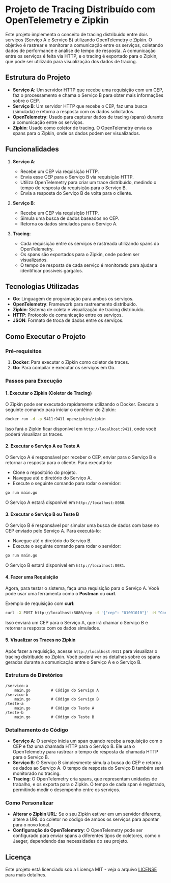 # Projeto de Tracing Distribuído com OpenTelemetry e Zipkin

Este projeto implementa o conceito de tracing distribuído entre dois serviços (Serviço A e Serviço B) utilizando OpenTelemetry e Zipkin. O objetivo é rastrear e monitorar a comunicação entre os serviços, coletando dados de performance e análise de tempo de resposta. A comunicação entre os serviços é feita via HTTP, e o tracing é exportado para o Zipkin, que pode ser utilizado para visualização dos dados de tracing.

## Estrutura do Projeto

- **Serviço A**: Um servidor HTTP que recebe uma requisição com um CEP, faz o processamento e chama o Serviço B para obter mais informações sobre o CEP.
- **Serviço B**: Um servidor HTTP que recebe o CEP, faz uma busca (simulada) e retorna a resposta com os dados solicitados.
- **OpenTelemetry**: Usado para capturar dados de tracing (spans) durante a comunicação entre os serviços.
- **Zipkin**: Usado como coletor de tracing. O OpenTelemetry envia os spans para o Zipkin, onde os dados podem ser visualizados.

## Funcionalidades

1. **Serviço A**:

   - Recebe um CEP via requisição HTTP.
   - Envia esse CEP para o Serviço B via requisição HTTP.
   - Utiliza OpenTelemetry para criar um trace distribuído, medindo o tempo de resposta da requisição para o Serviço B.
   - Envia a resposta do Serviço B de volta para o cliente.

2. **Serviço B**:

   - Recebe um CEP via requisição HTTP.
   - Simula uma busca de dados baseados no CEP.
   - Retorna os dados simulados para o Serviço A.

3. **Tracing**:
   - Cada requisição entre os serviços é rastreada utilizando spans do OpenTelemetry.
   - Os spans são exportados para o Zipkin, onde podem ser visualizados.
   - O tempo de resposta de cada serviço é monitorado para ajudar a identificar possíveis gargalos.

## Tecnologias Utilizadas

- **Go**: Linguagem de programação para ambos os serviços.
- **OpenTelemetry**: Framework para rastreamento distribuído.
- **Zipkin**: Sistema de coleta e visualização de tracing distribuído.
- **HTTP**: Protocolo de comunicação entre os serviços.
- **JSON**: Formato de troca de dados entre os serviços.

## Como Executar o Projeto

### Pré-requisitos

1. **Docker**: Para executar o Zipkin como coletor de traces.
2. **Go**: Para compilar e executar os serviços em Go.

### Passos para Execução

#### 1. Executar o Zipkin (Coletor de Tracing)

O Zipkin pode ser executado rapidamente utilizando o Docker. Execute o seguinte comando para iniciar o contêiner do Zipkin:

```bash
docker run -d -p 9411:9411 openzipkin/zipkin
```

Isso fará o Zipkin ficar disponível em `http://localhost:9411`, onde você poderá visualizar os traces.

#### 2. Executar o Serviço A ou Teste A

O Serviço A é responsável por receber o CEP, enviar para o Serviço B e retornar a resposta para o cliente. Para executá-lo:

- Clone o repositório do projeto.
- Navegue até o diretório do Serviço A.
- Execute o seguinte comando para rodar o servidor:

```bash
go run main.go
```

O Serviço A estará disponível em `http://localhost:8080`.

#### 3. Executar o Serviço B ou Teste B

O Serviço B é responsável por simular uma busca de dados com base no CEP enviado pelo Serviço A. Para executá-lo:

- Navegue até o diretório do Serviço B.
- Execute o seguinte comando para rodar o servidor:

```bash
go run main.go
```

O Serviço B estará disponível em `http://localhost:8081`.

#### 4. Fazer uma Requisição

Agora, para testar o sistema, faça uma requisição para o Serviço A. Você pode usar uma ferramenta como o **Postman** ou **curl**.

Exemplo de requisição com **curl**:

```bash
curl -X POST http://localhost:8080/cep -d '{"cep": "01001010"}' -H "Content-Type: application/json"
```

Isso enviará um CEP para o Serviço A, que irá chamar o Serviço B e retornar a resposta com os dados simulados.

#### 5. Visualizar os Traces no Zipkin

Após fazer a requisição, acesse `http://localhost:9411` para visualizar o tracing distribuído no Zipkin. Você poderá ver os detalhes sobre os spans gerados durante a comunicação entre o Serviço A e o Serviço B.

### Estrutura de Diretórios

```
/servico-a
    main.go         # Código do Serviço A
/servico-b
    main.go         # Código do Serviço B
/teste-a
    main.go         # Código do Teste A
/teste-b
    main.go         # Código do Teste B
```

### Detalhamento do Código

- **Serviço A**: O serviço inicia um span quando recebe a requisição com o CEP e faz uma chamada HTTP para o Serviço B. Ele usa o OpenTelemetry para rastrear o tempo de resposta da chamada HTTP para o Serviço B.
- **Serviço B**: O Serviço B simplesmente simula a busca do CEP e retorna os dados ao Serviço A. O tempo de resposta do Serviço B também será monitorado no tracing.
- **Tracing**: O OpenTelemetry cria spans, que representam unidades de trabalho, e os exporta para o Zipkin. O tempo de cada span é registrado, permitindo medir o desempenho entre os serviços.

### Como Personalizar

- **Alterar o Zipkin URL**: Se o seu Zipkin estiver em um servidor diferente, altere a URL do coletor no código de ambos os serviços para apontar para o novo local.
- **Configuração do OpenTelemetry**: O OpenTelemetry pode ser configurado para enviar spans a diferentes tipos de coletores, como o Jaeger, dependendo das necessidades do seu projeto.

## Licença

Este projeto está licenciado sob a Licença MIT - veja o arquivo [LICENSE](LICENSE) para mais detalhes.
